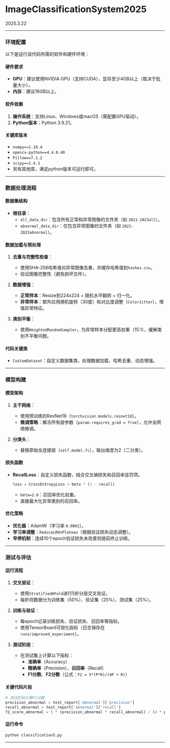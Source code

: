 # ImageClassificationSystem2025

2025.3.22

---

### **环境配置**
以下是运行该代码所需的软件和硬件环境：

#### **硬件要求**
- **GPU**：建议使用NVIDIA GPU（支持CUDA），显存至少4GB以上（取决于批量大小）。
- **内存**：建议16GB以上。

#### **软件依赖**
1. **操作系统**：支持Linux、Windows或macOS（需配置GPU驱动）。
2. **Python版本**：Python 3.9.21。

#### **关键库版本**
- `numpy==1.19.4`
- `opencv-python==4.4.0.40`
- `Pillow==7.1.2`
- `scipy==1.4.1`
- 另有其他库，满足python版本可运行即可。

---

### **数据处理流程**
#### **数据集结构**
- **根目录**：
  - `all_data_dir`：包含所有正常和异常图像的文件夹（如 `2021-2023all`）。
  - `abnormal_data_dir`：仅包含异常图像的文件夹（如 `2021-2023abnormal`）。

#### **数据加载与预处理**
1. **去重与完整性检查**：
   - 使用SHA-256哈希值对异常图像去重，并缓存哈希值到`hashes.csv`。
   - 验证图像完整性（避免损坏文件）。

2. **数据增强**：
   - **正常样本**：Resize到224x224 + 随机水平翻转 + 归一化。
   - **异常样本**：额外应用随机旋转（30度）和对比度调整（`ColorJitter`），增强异常特征。

3. **类别平衡**：
   - 使用`WeightedRandomSampler`，为异常样本分配更高权重（15:1），缓解类别不平衡问题。

#### **代码关键类**
- `CustomDataset`：自定义数据集类，处理数据加载、哈希去重、动态增强。

---

### **模型构建**
#### **模型架构**
1. **主干网络**：  
   - 使用预训练的ResNet18（`torchvision.models.resnet18`）。
   - **微调策略**：解冻所有层参数（`param.requires_grad = True`），允许全网络微调。

2. **分类头**：  
   - 替换原始全连接层（`self.model.fc`），输出维度为2（二分类）。

#### **损失函数**
- **RecallLoss**：自定义损失函数，结合交叉熵损失和召回率惩罚项。
  ```python
  loss = CrossEntropyLoss + beta * (1 - recall)
  ```
  - `beta=2.0`：召回率优化权重。
  - 直接最大化异常类别的召回率。

#### **优化策略**
- **优化器**：AdamW（学习率 `0.0001`）。
- **学习率调整**：`ReduceLROnPlateau`（根据验证损失动态调整）。
- **早停机制**：连续10个epoch验证损失未改善则提前终止训练。

---

### **测试与评估**
#### **运行流程**
1. **交叉验证**：
   - 使用`StratifiedKFold`进行5折分层交叉验证。
   - 每折将数据分为训练集（50%）、验证集（25%）、测试集（25%）。

2. **训练与验证**：
   - 每epoch记录训练损失、验证损失、召回率等指标。
   - 使用TensorBoard可视化指标（日志保存在`runs/improved_experiment`）。

3. **测试阶段**：
   - 在测试集上计算以下指标：
     - **准确率**（Accuracy）
     - **精确率**（Precision）、**召回率**（Recall）
     - **F1分数**、**F2分数**（公式：`F2 = 5*(P*R)/(4P + R)`）

#### **关键代码片段**
```python
# 测试阶段计算F2分数
precision_abnormal = test_report['abnormal']['precision']
recall_abnormal = test_report['abnormal']['recall']
f2_score_abnormal = 5 * (precision_abnormal * recall_abnormal) / (4 * precision_abnormal + recall_abnormal)
```

#### **运行命令**
```bash
python classification5.py
```

---


